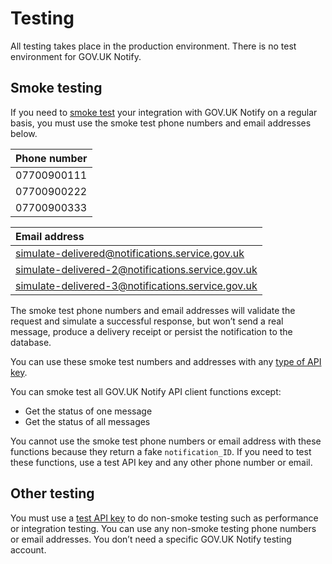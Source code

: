 # Testing

All testing takes place in the production environment. There is no test environment for GOV.UK Notify.

## Smoke testing

If you need to [smoke test](https://www.gov.uk/service-manual/technology/deploying-software-regularly#using-smoke-tests-after-you-deploy) your integration with GOV.UK Notify on a regular basis, you  must use the smoke test phone numbers and email addresses below.

|Phone number|
|:---|
|07700900111|
|07700900222|
|07700900333|

|Email address|
|:---|
|simulate-delivered@notifications.service.gov.uk|
|simulate-delivered-2@notifications.service.gov.uk|
|simulate-delivered-3@notifications.service.gov.uk|

The smoke test phone numbers and email addresses will validate the request and simulate a successful response, but won’t send a real message, produce a delivery receipt or persist the notification to the database.

You can use these smoke test numbers and addresses with any [type of API key](/#api-keys).

You can smoke test all GOV.UK Notify API client functions except:

- Get the status of one message
- Get the status of all messages

You cannot use the smoke test phone numbers or email address with these functions because they return a fake `notification_ID`. If you need to test these functions, use a test API key and any other phone number or email.

## Other testing

You must use a [test API key](/#test) to do non-smoke testing such as performance or integration testing. You can use any non-smoke testing phone numbers or email addresses. You don’t need a specific GOV.UK Notify testing account.
